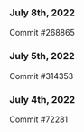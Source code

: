 ### July 8th, 2022

Commit #268865

### July 5th, 2022

Commit #314353


### July 4th, 2022

Commit #72281

